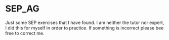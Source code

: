 # SEP_AG
Just some SEP exercises that I have found.
I am neither the tutor nor expert, I did this for myself in order to 
practice. If something is incorrect please bee free to correct me.